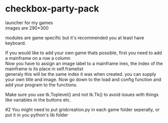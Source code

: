 # checkbox-party-pack  
launcher for my games  
images are 290*300  

modules are game specific but it's recommended you at least have keyboard.  
  
If you would like to add your own game thats possible, first you need to add a mainframe on a row a column   
Now you have to assign an image label to a mainframe inex, the index of the mainframe is its place in self.framelist  
generaly this will be the same index it was when created.
you can supply your own title and image.
Now go down to the load and config function and add your program to the functions.  
  
Make sure you use tk.Toplevel() and not tk.Tk() to avoid issues with things like variables in the buttons etc.  
  
#2 You might need to put gridcreation.py in each game folder seperatly, or put it in you python's lib folder
